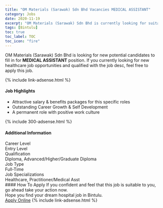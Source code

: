 ```yaml
---
title: "OM Materials (Sarawak) Sdn Bhd Vacancies MEDICAL ASSISTANT" 
category: Jobs 
date: 2020-11-19 
excerpt: "OM Materials (Sarawak) Sdn Bhd is currently looking for suitable person to fill in the MEDICAL ASSISTANT which positioned at Bintulu" 
tags: [Bintulu] 
toc: true 
toc_label: TOC 
toc_icon: "fire" 
--- 
```


<p>OM Materials (Sarawak) Sdn Bhd is looking for new potential candidates to fill in for <b>MEDICAL ASSISTANT</b> position. If you currently looking for new healthcare job opportunities and qualified with the job desc, feel free to apply this job.
</p>{% include link-adsense.html %} 
<div><div><div><h4>Job Highlights</h4></div></div><div><ul><li><div><div><div><div></div></div></div><div><span>Attractive salary &amp; benefits packages for this specific roles</span></div></div></li><li><div><div><div><div></div></div></div><div><span>Outstanding Career Growth &amp; Self Development</span></div></div></li><li><div><div><div><div></div></div></div><div><span>A permanent role with positive work culture</span></div></div></li></ul></div></div> 
{% include 300-adsense.html %} 
<div><div><div><h4>Additional Information</h4></div></div><div><div><div><div><div><div><div><div><span>Career Level</span></div></div><div><span>Entry Level</span></div></div></div></div><div><div><div><div><div><span>Qualification</span></div></div><div><span>Diploma, Advanced/Higher/Graduate Diploma</span></div></div></div></div><div><div><div><div><div><span>Job Type</span></div></div><div><span>Full-Time</span></div></div></div></div><div><div><div><div><div><span>Job Specializations</span></div></div><div><span>Healthcare, Practitioner/Medical Asst</span></div></div></div></div></div></div></div></div> 
#### How To Apply 
If you confident and feel that this job is suitable to you, go ahead take your action now. <br/> 
Hope you find your dream hospital job in Bintulu. <br/> 
<a href="https://www.jobstreet.com.my/en/job/medical-assistant-4427412?jobId=jobstreet-my-job-4427412&sectionRank=2&token=0~b6067a6c-f028-43c8-9f88-ef3f8fa9ed94&fr=SRP%20View%20In%20New%20Ta" class="btn btn--warning" target="_blank" rel="nofollow noopenner">Apply Online</a> 
{% include link-adsense.html %} 